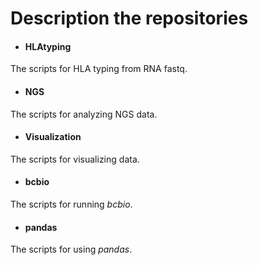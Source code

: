 # Description the repositories
* #### HLAtyping 
The scripts for HLA typing from RNA fastq.
* #### NGS
The scripts for analyzing NGS data.
* #### Visualization
The scripts for visualizing data.
* #### bcbio
The scripts for running _bcbio_.
* #### pandas
The scripts for using _pandas_.
